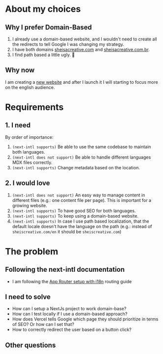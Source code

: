 # About my choices

## Why I prefer Domain-Based

1. I already use a domain-based website, and I wouldn't need to create all the redirects to tell Google I was changing my strategy.
2. I have both domains [sheisacreative.com](sheisacreative.com) and [sheisacreative.com.br](sheisacreative.com.br).
3. I find path based a little ugly. 🙊

## Why now

I am creating a [new website](https://sheisacreative.vercel.app/) and after I launch it I will starting to focus more on the english audience.

# Requirements

## 1. I need

By order of importance:

1. `(next-intl supports)` Be able to use the same codebase to maintain both languages.
2. `(next-intl does not support)` Be able to handle different languages MDX files correctly.
3. `(next-intl supports)` Change metadata based on the location.

## 2. I would love

1. `(next-intl does not support)` An easy way to manage content in different files (e.g.: one content file per page). This is important for a growing website.
2. `(next-intl supports)` To have good SEO for both languages.
3. `(next-intl supports)` To keep using a domain-based website.
4. `(next-intl supports)` In case I use path based localization, that the default locale doesn't have the language on the path (e.g.: instead of `sheiscreative.com/en` it should be `sheiscreative.com`)

# The problem

## Following the next-intl documentation

- I am following the [App Router setup with i18n](https://next-intl-docs.vercel.app/docs/getting-started/app-router/with-i18n-routing) routing guide

## I need to solve

- How can I setup a NextJs project to work domain-base?
- How can I test locally if I use a domain-based approach?
- How does Vercel tells Google which page they should prioritize in terms of SEO? Or how can I set that?
- How to correctly redirect the user based on a button click?

## Other questions
